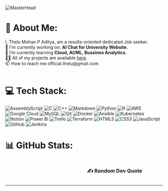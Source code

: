 <p><img src="https://user-images.githubusercontent.com/74038190/225813708-98b745f2-7d22-48cf-9150-083f1b00d6c9.gif" alt="MasterHead"></p>
<h1 id="-about-me-">💫 About Me:</h1>
<p>I, Thelu Mohan P Aditya, am a results-oriented dedicated Job seeker.<br>🔭 I&#39;m currently working on: <strong>AI Chat for University Website.</strong><br>🌱 I’m currently learning <strong>Cloud, AI/ML, Bussines Analytics.</strong><br>👨‍💻 All of my projects are available <a href="https://github.com/AdityaThelu">here</a>.<br>📫 How to reach me official.thelu@gmail.com<br></p>
<p><a href="https://visitcount.itsvg.in"><img src="https://visitcount.itsvg.in/api?id=AdityaThelu&amp;icon=0&amp;color=12" alt=""></a></p>
<h1 id="-tech-stack-">💻 Tech Stack:</h1>
<p><img src="https://img.shields.io/badge/assembly%20script-%23000000.svg?style=plastic&amp;logo=assemblyscript&amp;logoColor=white" alt="AssemblyScript"> <img src="https://img.shields.io/badge/c-%2300599C.svg?style=plastic&amp;logo=c&amp;logoColor=white" alt="C"> <img src="https://img.shields.io/badge/c++-%2300599C.svg?style=plastic&amp;logo=c%2B%2B&amp;logoColor=white" alt="C++"> <img src="https://img.shields.io/badge/markdown-%23000000.svg?style=plastic&amp;logo=markdown&amp;logoColor=white" alt="Markdown"> <img src="https://img.shields.io/badge/python-3670A0?style=plastic&amp;logo=python&amp;logoColor=ffdd54" alt="Python"> <img src="https://img.shields.io/badge/r-%23276DC3.svg?style=plastic&amp;logo=r&amp;logoColor=white" alt="R"> <img src="https://img.shields.io/badge/AWS-%23FF9900.svg?style=plastic&amp;logo=amazon-aws&amp;logoColor=white" alt="AWS"> <img src="https://img.shields.io/badge/GoogleCloud-%234285F4.svg?style=plastic&amp;logo=google-cloud&amp;logoColor=white" alt="Google Cloud"> <img src="https://img.shields.io/badge/mysql-4479A1.svg?style=plastic&amp;logo=mysql&amp;logoColor=white" alt="MySQL"> <img src="https://img.shields.io/badge/git-%23F05033.svg?style=plastic&amp;logo=git&amp;logoColor=white" alt="Git"> <img src="https://img.shields.io/badge/docker-%230db7ed.svg?style=plastic&amp;logo=docker&amp;logoColor=white" alt="Docker"> <img src="https://img.shields.io/badge/ansible-%231A1918.svg?style=plastic&amp;logo=ansible&amp;logoColor=white" alt="Ansible"> <img src="https://img.shields.io/badge/kubernetes-%23326ce5.svg?style=plastic&amp;logo=kubernetes&amp;logoColor=white" alt="Kubernetes"> <img src="https://img.shields.io/badge/Notion-%23000000.svg?style=plastic&amp;logo=notion&amp;logoColor=white" alt="Notion"> <img src="https://img.shields.io/badge/power_bi-F2C811?style=plastic&amp;logo=powerbi&amp;logoColor=black" alt="Power Bi"> <img src="https://img.shields.io/badge/Trello-%23026AA7.svg?style=plastic&amp;logo=Trello&amp;logoColor=white" alt="Trello"> <img src="https://img.shields.io/badge/terraform-%235835CC.svg?style=plastic&amp;logo=terraform&amp;logoColor=white" alt="Terraform"> <img src="https://img.shields.io/badge/html5-%23E34F26.svg?style=plastic&amp;logo=html5&amp;logoColor=white" alt="HTML5"> <img src="https://img.shields.io/badge/css3-%231572B6.svg?style=plastic&amp;logo=css3&amp;logoColor=white" alt="CSS3"> <img src="https://img.shields.io/badge/javascript-%23323330.svg?style=plastic&amp;logo=javascript&amp;logoColor=%23F7DF1E" alt="JavaScript"> <img src="https://img.shields.io/badge/github-%23121011.svg?style=plastic&amp;logo=github&amp;logoColor=white" alt="GitHub"> <img src="https://img.shields.io/badge/jenkins-%232C5263.svg?style=plastic&amp;logo=jenkins&amp;logoColor=white" alt="Jenkins"></p>

<h1 id="-github-stats-">📊 GitHub Stats:</h1>

<div style="display: flex; justify-content: space-between; align-items: flex-start;">
    <div style="flex: 1; padding-right: 10px;">
        <img src="https://github-readme-stats.vercel.app/api?username=AdityaThelu&amp;theme=transparent&amp;hide_border=true&amp;include_all_commits=false&amp;count_private=false" alt=""><br/>
        <img src="https://github-readme-streak-stats.herokuapp.com/?user=AdityaThelu&amp;theme=transparent&amp;hide_border=true" alt=""><br/>
        <img src="https://github-readme-stats.vercel.app/api/top-langs/?username=AdityaThelu&amp;theme=transparent&amp;hide_border=true&amp;include_all_commits=false&amp;count_private=false&amp;layout=compact" alt="">
    </div>
    <div style="flex: 1; padding-left: 10px;">
        <h3 id="-random-dev-quote">✍️ Random Dev Quote</h3>
        <img src="https://quotes-github-readme.vercel.app/api?type=verticall&amp;theme=tokyonight" alt="">
    </div>
</div>

<hr>
<!-- Proudly created with GPRM ( https://gprm.itsvg.in ) -->
<!---
AdityaThelu/AdityaThelu is a ✨ special ✨ repository because its `README.md` (this file) appears on your GitHub profile.
You can click the Preview link to take a look at your changes.
--->
